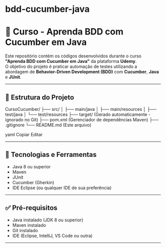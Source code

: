 # bdd-cucumber-java

# 🥒 Curso - Aprenda BDD com Cucumber em Java

Este repositório contém os códigos desenvolvidos durante o curso **"Aprenda BDD com Cucumber em Java"** da plataforma **Udemy**.  
O objetivo do projeto é praticar automação de testes utilizando a abordagem de **Behavior-Driven Development (BDD)** com **Cucumber**, **Java** e **JUnit**.

---

## 📁 Estrutura do Projeto

CursoCucumber/
├── src/
│ ├── main/java
│ ├── main/resources
│ ├── test/java
│ └── test/resources
├── target/ (Gerado automaticamente - ignorado no Git)
├── pom.xml (Gerenciador de dependências Maven)
├── .gitignore
└── README.md (Este arquivo)

yaml
Copiar
Editar

---

## 🚀 Tecnologias e Ferramentas

- Java 8 ou superior
- Maven
- JUnit
- Cucumber (Gherkin)
- IDE Eclipse (ou qualquer IDE de sua preferência)

---

## ✅ Pré-requisitos

- Java instalado (JDK 8 ou superior)
- Maven instalado
- Git instalado
- IDE (Eclipse, IntelliJ, VS Code ou outra)

---
